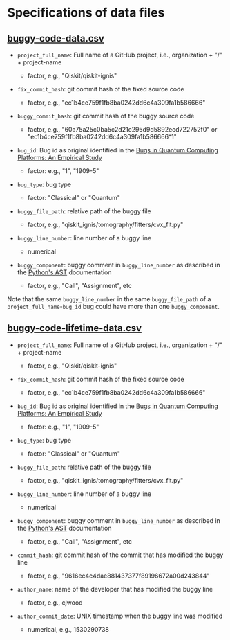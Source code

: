 # Specifications of data files

## [buggy-code-data.csv](generated/buggy-code-data.csv)

- `project_full_name`: Full name of a GitHub project, i.e., organization + "/" + project-name
  * factor, e.g., "Qiskit/qiskit-ignis"

- `fix_commit_hash`: git commit hash of the fixed source code
  * factor, e.g., "ec1b4ce759f1fb8ba0242dd6c4a309fa1b586666"

- `buggy_commit_hash`: git commit hash of the buggy source code
  * factor, e.g., "60a75a25c0ba5c2d21c295d9d5892ecd722752f0" or "ec1b4ce759f1fb8ba0242dd6c4a309fa1b586666^1"

- `bug_id`: Bug id as original identified in the [Bugs in Quantum Computing Platforms: An Empirical Study](https://arxiv.org/abs/2110.14560)
  * factor: e.g., "1", "1909-5"

- `bug_type`: bug type
  * factor: "Classical" or "Quantum"

- `buggy_file_path`: relative path of the buggy file
  * factor, e.g., "qiskit_ignis/tomography/fitters/cvx_fit.py"

- `buggy_line_number`: line number of a buggy line
  * numerical

- `buggy_component`: buggy comment in `buggy_line_number` as described in the [Python's AST](https://docs.python.org/3/library/ast.html) documentation
  * factor, e.g., "Call", "Assignment", etc

Note that the same `buggy_line_number` in the same `buggy_file_path` of a `project_full_name`-`bug_id` bug could have more than one `buggy_component`.

## [buggy-code-lifetime-data.csv](generated/buggy-code-lifetime-data.csv)

- `project_full_name`: Full name of a GitHub project, i.e., organization + "/" + project-name
  * factor, e.g., "Qiskit/qiskit-ignis"

- `fix_commit_hash`: git commit hash of the fixed source code
  * factor, e.g., "ec1b4ce759f1fb8ba0242dd6c4a309fa1b586666"

- `bug_id`: Bug id as original identified in the [Bugs in Quantum Computing Platforms: An Empirical Study](https://arxiv.org/abs/2110.14560)
  * factor: e.g., "1", "1909-5"

- `bug_type`: bug type
  * factor: "Classical" or "Quantum"

- `buggy_file_path`: relative path of the buggy file
  * factor, e.g., "qiskit_ignis/tomography/fitters/cvx_fit.py"

- `buggy_line_number`: line number of a buggy line
  * numerical

- `buggy_component`: buggy comment in `buggy_line_number` as described in the [Python's AST](https://docs.python.org/3/library/ast.html) documentation
  * factor, e.g., "Call", "Assignment", etc

- `commit_hash`: git commit hash of the commit that has modified the buggy line
  * factor, e.g., "9616ec4c4dae881437377f89196672a00d243844"

- `author_name`: name of the developer that has modified the buggy line
  * factor, e.g., cjwood

- `author_commit_date`: UNIX timestamp when the buggy line was modified
  * numerical, e.g., 1530290738
